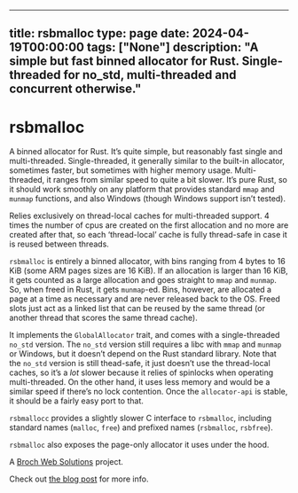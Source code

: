 
---
title: rsbmalloc
type: page
date: 2024-04-19T00:00:00
tags: ["None"]
description: "A simple but fast binned allocator for Rust. Single-threaded for no_std, multi-threaded and concurrent otherwise."
---


# rsbmalloc

A binned allocator for Rust. It’s quite simple, but reasonably fast single and multi-threaded. Single-threaded, it generally similar to the built-in allocator, sometimes faster, but sometimes with higher memory usage. Multi-threaded, it ranges from similar speed to quite a bit slower. It’s pure Rust, so it should work smoothly on any platform that provides standard `mmap` and `munmap` functions, and also Windows (though Windows support isn’t tested).

Relies exclusively on thread-local caches for multi-threaded support. 4 times the number of cpus are created on the first allocation and no more are created after that, so each ‘thread-local’ cache is fully thread-safe in case it is reused between threads.

`rsbmalloc` is entirely a binned allocator, with bins ranging from 4 bytes to 16 KiB (some ARM pages sizes are 16 KiB). If an allocation is larger than 16 KiB, it gets counted as a large allocation and goes straight to `mmap` and `munmap`. So, when freed in Rust, it gets `munmap`-ed. Bins, however, are allocated a page at a time as necessary and are never released back to the OS. Freed slots just act as a linked list that can be reused by the same thread (or another thread that scores the same thread cache).

It implements the `GlobalAllocator` trait, and comes with a single-threaded `no_std` version. The `no_std` version still requires a libc with `mmap` and `munmap` or Windows, but it doesn’t depend on the Rust standard library. Note that the `no_std` version is still thead-safe, it just doesn’t use the thread-local caches, so it’s a _lot_ slower because it relies of spinlocks when operating multi-threaded. On the other hand, it uses less memory and would be a similar speed if there’s no lock contention. Once the `allocator-api` is stable, it should be a fairly easy port to that.

`rsbmallocc` provides a slightly slower C interface to `rsbmalloc`, including standard names (`malloc`, `free`) and prefixed names (`rsbmalloc`, `rsbfree`).

`rsbmalloc` also exposes the page-only allocator it uses under the hood.

A [Broch Web Solutions](https://www.brochweb.com/) project.

Check out [the blog post](https://www.brochweb.com/blog/post/how-to-create-a-custom-memory-allocator-in-rust/) for more info.
